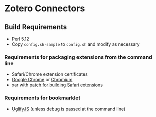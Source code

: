 # Zotero Connectors

## Build Requirements

* Perl 5.12
* Copy `config.sh-sample` to `config.sh` and modify as necessary

### Requirements for packaging extensions from the command line

* Safari/Chrome extension certificates
* [Google Chrome](https://www.google.com/intl/en/chrome/browser/) or [Chromium](http://www.chromium.org/)
* xar with [patch for building Safari extensions](https://code.google.com/p/xar/issues/detail?id=76)

### Requirements for bookmarklet

* [UglifyJS](https://github.com/mishoo/UglifyJS/) (unless debug is passed at the command line)